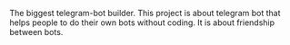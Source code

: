 The biggest telegram-bot builder. This project is about telegram bot that helps people to do their own bots without coding. It is about friendship between bots.

